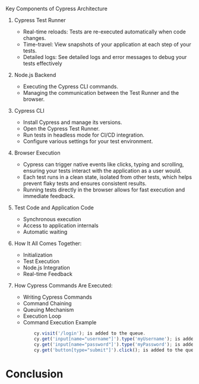 Key Components of Cypress Architecture

1. Cypress Test Runner

	- Real-time reloads: Tests are re-executed automatically when code changes.
  	- Time-travel: View snapshots of your application at each step of your tests.
  	- Detailed logs: See detailed logs and error messages to debug your tests effectively

2. Node.js Backend

	- Executing the Cypress CLI commands.
	- Managing the communication between the Test Runner and the browser.

3. Cypress CLI

	- Install Cypress and manage its versions.
	- Open the Cypress Test Runner.
	- Run tests in headless mode for CI/CD integration.
	- Configure various settings for your test environment.

4. Browser Execution <Show the architecture diagram>
	- Cypress can trigger native events like clicks, typing and scrolling, ensuring your tests interact with the application as a user would.
	- Each test runs in a clean state, isolated from other tests, which helps prevent flaky tests and ensures consistent results.
	- Running tests directly in the browser allows for fast execution and immediate feedback.

5. Test Code and Application Code
	- Synchronous execution
	- Access to application internals
	- Automatic waiting


6. How It All Comes Together:

	- Initialization
	- Test Execution
	- Node.js Integration
	- Real-time Feedback


7. How Cypress Commands Are Executed:
	- Writing Cypress Commands
	- Command Chaining
	- Queuing Mechanism
	- Execution Loop
	- Command Execution Example
		```javascript
  			cy.visit('/login'); is added to the queue.
  			cy.get('input[name="username"]').type('myUsername'); is added to the queue.
  			cy.get('input[name="password"]').type('myPassword'); is added to the queue.
  			cy.get('button[type="submit"]').click(); is added to the queue.
  		```
# Conclusion
